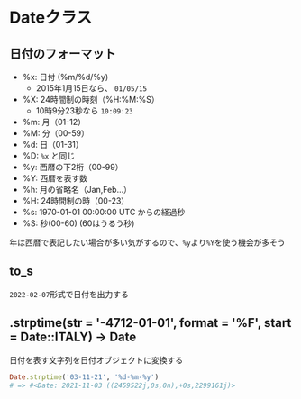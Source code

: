 # Dateクラス

## 日付のフォーマット

- %x: 日付 (%m/%d/%y)
  - 2015年1月15日なら、 `01/05/15`
- %X: 24時間制の時刻（%H:%M:%S）
  - 10時9分23秒なら `10:09:23`
- %m: 月（01-12）
- %M: 分（00-59）
- %d: 日（01-31）
- %D: `%x` と同じ
- %y: 西暦の下2桁（00-99）
- %Y: 西暦を表す数
- %h: 月の省略名（Jan,Feb...）
- %H: 24時間制の時（00-23）
- %s: 1970-01-01 00:00:00 UTC からの経過秒
- %S: 秒(00-60) (60はうるう秒)

年は西暦で表記したい場合が多い気がするので、`%y`より`%Y`を使う機会が多そう

## to_s

`2022-02-07`形式で日付を出力する

## .strptime(str = '-4712-01-01', format = '%F', start = Date::ITALY) -> Date

日付を表す文字列を日付オブジェクトに変換する

```ruby
Date.strptime('03-11-21', '%d-%m-%y')
# => #<Date: 2021-11-03 ((2459522j,0s,0n),+0s,2299161j)>
```
